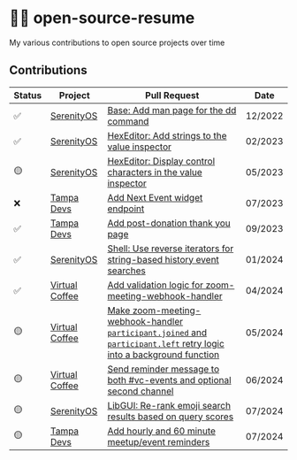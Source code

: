 # 👨‍💻 open-source-resume

My various contributions to open source projects over time

## Contributions

| Status | Project                                                             | Pull Request                                                                                                                                                               | Date    |
|--------|---------------------------------------------------------------------|------------------------------------------------------------------------------------------------------|---------|
| ✅     | [SerenityOS](https://github.com/SerenityOS/serenity)                | [Base: Add man page for the dd command](https://github.com/SerenityOS/serenity/pull/16472)                                                                                 | 12/2022 |
| ✅     | [SerenityOS](https://github.com/SerenityOS/serenity)                | [HexEditor: Add strings to the value inspector](https://github.com/SerenityOS/serenity/pull/16979)                                                                         | 02/2023 |
| 🟡     | [SerenityOS](https://github.com/SerenityOS/serenity)                | [HexEditor: Display control characters in the value inspector](https://github.com/SerenityOS/serenity/pull/17488)                                                          | 05/2023 |
| ❌     | [Tampa Devs](https://github.com/TampaDevs/events.api.tampa.dev)     | [Add Next Event widget endpoint](https://github.com/TampaDevs/events.api.tampa.dev/pull/6)                                                                                 | 07/2023 |
| ✅     | [Tampa Devs](https://github.com/TampaDevs/tampadevs)                | [Add post-donation thank you page](https://github.com/TampaDevs/tampadevs/pull/119)                                                                                        | 09/2023 |
| ✅     | [SerenityOS](https://github.com/SerenityOS/serenity)                | [Shell: Use reverse iterators for string-based history event searches](https://github.com/SerenityOS/serenity/pull/22904)                                                  | 01/2024 |
| ✅     | [Virtual Coffee](https://github.com/Virtual-Coffee/webhooks)        | [Add validation logic for zoom-meeting-webhook-handler](https://github.com/Virtual-Coffee/webhooks/pull/19)                                                                | 04/2024 |
| 🟡     | [Virtual Coffee](https://github.com/Virtual-Coffee/webhooks)        | [Make zoom-meeting-webhook-handler `participant.joined` and `participant.left` retry logic into a background function](https://github.com/Virtual-Coffee/webhooks/pull/21) | 05/2024 |
| 🟡     | [Virtual Coffee](https://github.com/Virtual-Coffee/webhooks)        | [Send reminder message to both #vc-events and optional second channel](https://github.com/Virtual-Coffee/webhooks/pull/24)                                                 | 06/2024 |
| 🟡     | [SerenityOS](https://github.com/SerenityOS/serenity)                | [LibGUI: Re-rank emoji search results based on query scores](https://github.com/SerenityOS/serenity/pull/24644)                                                            | 07/2024 |
| 🟡     | [Tampa Devs](https://github.com/TampaDevs/events-slack-push/pull/3) | [Add hourly and 60 minute meetup/event reminders](https://github.com/TampaDevs/events-slack-push) | 07/2024 |
